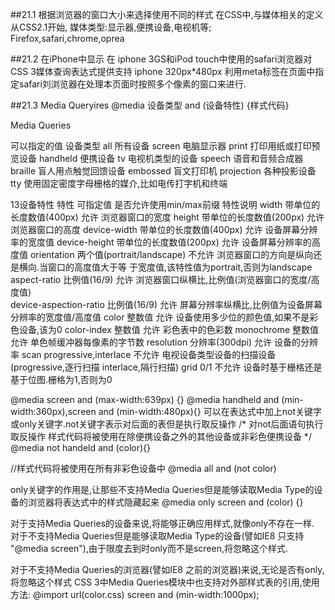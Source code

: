 ##21.1 根据浏览器的窗口大小来选择使用不同的样式
	在CSS中,与媒体相关的定义从CSS2.1开始, 媒体类型:显示器,便携设备,电视机等;
Firefox,safari,chrome,oprea


##21.2 在iPhone中显示
在 iphone 3GS和iPod touch中使用的safari浏览器对CSS 3媒体查询表达式提供支持
iphone 320px*480px
利用meta标签在页面中指定safari刘浏览器在处理本页面时按照多个像素的窗口来进行.
<meta name="vierport" content="width=600px"/>



##21.3 Media Queryires
@media 设备类型 and (设备特性) {样式代码}

Media Queries

可以指定的值					设备类型
all							所有设备
screen						电脑显示器
print						打印用纸或打印预览设备
handheld					便携设备
tv							电视机类型的设备
speech						语音和音频合成器
braille						盲人用点触觉回馈设备
embossed					盲文打印机
projection					各种投影设备
tty							使用固定密度字母栅格的媒介,比如电传打字机和终端

13设备特性
特性				可指定值						是否允许使用min/max前缀			特性说明
width			带单位的长度数值(400px)		允许								浏览器窗口的宽度
height			带单位的长度数值(200px)		允许								浏览器窗口的高度
device-width		带单位的长度数值(400px)		允许								设备屏幕分辨率的宽度值
device-height	带单位的长度数值(200px)		允许								设备屏幕分辨率的高度值
orientation		两个值(portrait/landscape)	不允许							浏览器窗口的方向是纵向还是横向.当窗口的高度值大于等																			于宽度值,该特性值为portrait,否则为landscape
aspect-ratio		比例值(16/9)					允许								浏览器窗口纵横比,比例值(浏览器窗口的宽度/高度值)	
device-aspection-ratio 比例值(16/9)			允许			屏幕分辨率纵横比,比例值为设备屏幕分辨率的宽度值/高度值
color			整数值						允许			设备使用多少位的颜色值,如果不是彩色设备,该为0
color-index		整数值						允许			彩色表中的色彩数
monochrome		整数值						允许			单色帧缓冲器每像素的字节数
resolution		分辨率(300dpi)				允许			设备的分辨率
scan			progressive,interlace		不允许		电视设备类型设备的扫描设备(progressive,逐行扫描  interlace,隔行扫描)
grid			0/1							不允许		设备时基于栅格还是基于位图.栅格为1,否则为0		

@media screen and (max-width:639px)	{}
@media handheld and (min-width:360px),screen and (min-width:480px){}
可以在表达式中加上not关键字或only关键字.not关键字表示对后面的表但是执行取反操作
/*
	对not后面语句执行取反操作
样式代码将被使用在除便携设备之外的其他设备或非彩色便携设备
*/
@media not handeld and (color){}

//样式代码将被使用在所有非彩色设备中
@media all and (not color)

only关键字的作用是,让那些不支持Media Queries但是能够读取Media Type的设备的浏览器将表达式中的样式隐藏起来
@media only screen and (color) {}

对于支持Media Queries的设备来说,将能够正确应用样式,就像only不存在一样.
对于不支持Media Queries但是能够读取Media Type的设备(譬如IE8 只支持 "@media screen"),由于限度去到时only而不是screen,将忽略这个样式.

对于不支持Media Queries的浏览器(譬如IE8 之前的浏览器)来说,无论是否有only,将忽略这个样式
CSS 3中Media Queries模块中也支持对外部样式表的引用,使用方法:
@import url(color.css) screen and (min-width:1000px);
<link rel="stylesheet" type="text/css" media="screen and (min-width:1000px)" href="style.css"/>